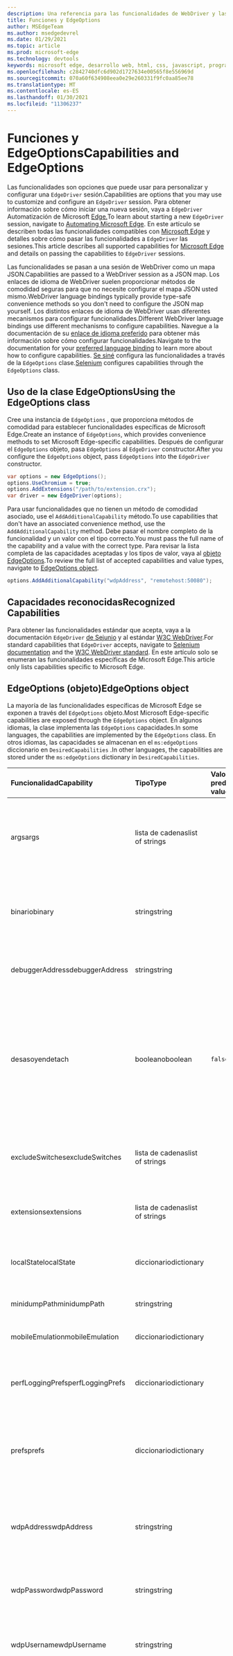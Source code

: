 ```yaml
---
description: Una referencia para las funcionalidades de WebDriver y las opciones específicas de Microsoft Edge admitidas por EdgeDriver (Chromium).
title: Funciones y EdgeOptions
author: MSEdgeTeam
ms.author: msedgedevrel
ms.date: 01/29/2021
ms.topic: article
ms.prod: microsoft-edge
ms.technology: devtools
keywords: microsoft edge, desarrollo web, html, css, javascript, programador, webdriver, se sintaxis, pruebas, herramientas, automatización, prueba
ms.openlocfilehash: c2842740dfc6d902d1727634e00565f8e556969d
ms.sourcegitcommit: 070a60f634908eea0e29e260331f9fc0aa85ee78
ms.translationtype: MT
ms.contentlocale: es-ES
ms.lasthandoff: 01/30/2021
ms.locfileid: "11306237"
---
```

# <span data-ttu-id="f00c0-104">Funciones y EdgeOptions</span><span class="sxs-lookup"><span data-stu-id="f00c0-104">Capabilities and EdgeOptions</span></span>  

<span data-ttu-id="f00c0-105">Las funcionalidades son opciones que puede usar para personalizar y configurar una `EdgeDriver` sesión.</span><span class="sxs-lookup"><span data-stu-id="f00c0-105">Capabilities are options that you may use to customize and configure an `EdgeDriver` session.</span></span>  <span data-ttu-id="f00c0-106">Para obtener información sobre cómo iniciar una nueva sesión, vaya a `EdgeDriver` Automatización de Microsoft [Edge.][WebdriverIndexDrivingMicrosoftEdgeChromium]</span><span class="sxs-lookup"><span data-stu-id="f00c0-106">To learn about starting a new `EdgeDriver` session, navigate to [Automating Microsoft Edge][WebdriverIndexDrivingMicrosoftEdgeChromium].</span></span>  <span data-ttu-id="f00c0-107">En este artículo se describen todas las funcionalidades compatibles con [Microsoft Edge][WebdriverIndexInstallMicrosoftEdgeChromium] y detalles sobre cómo pasar las funcionalidades a `EdgeDriver` las sesiones.</span><span class="sxs-lookup"><span data-stu-id="f00c0-107">This article describes all supported capabilities for [Microsoft Edge][WebdriverIndexInstallMicrosoftEdgeChromium] and details on passing the capabilities to `EdgeDriver` sessions.</span></span>  

<span data-ttu-id="f00c0-108">Las funcionalidades se pasan a una sesión de WebDriver como un mapa JSON.</span><span class="sxs-lookup"><span data-stu-id="f00c0-108">Capabilities are passed to a WebDriver session as a JSON map.</span></span>  <span data-ttu-id="f00c0-109">Los enlaces de idioma de WebDriver suelen proporcionar métodos de comodidad seguras para que no necesite configurar el mapa JSON usted mismo.</span><span class="sxs-lookup"><span data-stu-id="f00c0-109">WebDriver language bindings typically provide type-safe convenience methods so you don't need to configure the JSON map yourself.</span></span>  <span data-ttu-id="f00c0-110">Los distintos enlaces de idioma de WebDriver usan diferentes mecanismos para configurar funcionalidades.</span><span class="sxs-lookup"><span data-stu-id="f00c0-110">Different WebDriver language bindings use different mechanisms to configure capabilities.</span></span>  <span data-ttu-id="f00c0-111">Navegue a la documentación de su [enlace de idioma preferido][WebdriverIndexChooseWebdriverLanguageBinding] para obtener más información sobre cómo configurar funcionalidades.</span><span class="sxs-lookup"><span data-stu-id="f00c0-111">Navigate to the documentation for your [preferred language binding][WebdriverIndexChooseWebdriverLanguageBinding] to learn more about how to configure capabilities.</span></span>  <span data-ttu-id="f00c0-112">[Se siné][SeleniumMain] configura las funcionalidades a través de la `EdgeOptions` clase.</span><span class="sxs-lookup"><span data-stu-id="f00c0-112">[Selenium][SeleniumMain] configures capabilities through the `EdgeOptions` class.</span></span>  

## <span data-ttu-id="f00c0-113">Uso de la clase EdgeOptions</span><span class="sxs-lookup"><span data-stu-id="f00c0-113">Using the EdgeOptions class</span></span>  

<span data-ttu-id="f00c0-114">Cree una instancia de `EdgeOptions` , que proporciona métodos de comodidad para establecer funcionalidades específicas de Microsoft Edge.</span><span class="sxs-lookup"><span data-stu-id="f00c0-114">Create an instance of `EdgeOptions`, which provides convenience methods to set Microsoft Edge-specific capabilities.</span></span>  <span data-ttu-id="f00c0-115">Después de configurar el `EdgeOptions` objeto, pasa `EdgeOptions` al `EdgeDriver` constructor.</span><span class="sxs-lookup"><span data-stu-id="f00c0-115">After you configure the `EdgeOptions` object, pass `EdgeOptions` into the `EdgeDriver` constructor.</span></span>  

```csharp
var options = new EdgeOptions();
options.UseChromium = true;
options.AddExtensions("/path/to/extension.crx");
var driver = new EdgeDriver(options);
```  

<span data-ttu-id="f00c0-116">Para usar funcionalidades que no tienen un método de comodidad asociado, use el `AddAdditionalCapability` método.</span><span class="sxs-lookup"><span data-stu-id="f00c0-116">To use capabilities that don't have an associated convenience method, use the `AddAdditionalCapability` method.</span></span>  <span data-ttu-id="f00c0-117">Debe pasar el nombre completo de la funcionalidad y un valor con el tipo correcto.</span><span class="sxs-lookup"><span data-stu-id="f00c0-117">You must pass the full name of the capability and a value with the correct type.</span></span>  <span data-ttu-id="f00c0-118">Para revisar la lista completa de las capacidades aceptadas y los tipos de valor, vaya al [objeto EdgeOptions](#edgeoptions-object).</span><span class="sxs-lookup"><span data-stu-id="f00c0-118">To review the full list of accepted capabilities and value types, navigate to [EdgeOptions object](#edgeoptions-object).</span></span>  

```csharp
options.AddAdditionalCapability("wdpAddress", "remotehost:50080");
```  

## <span data-ttu-id="f00c0-119">Capacidades reconocidas</span><span class="sxs-lookup"><span data-stu-id="f00c0-119">Recognized Capabilities</span></span>  

<span data-ttu-id="f00c0-120">Para obtener las funcionalidades estándar que acepta, vaya a la documentación `EdgeDriver` [de Sejunio][SharedCapabilitiesSeleniumDocumentation] y al estándar [W3C WebDriver][CapabilitiesW3cWebdriver].</span><span class="sxs-lookup"><span data-stu-id="f00c0-120">For standard capabilities that `EdgeDriver` accepts, navigate to [Selenium documentation][SharedCapabilitiesSeleniumDocumentation] and the [W3C WebDriver standard][CapabilitiesW3cWebdriver].</span></span>  <span data-ttu-id="f00c0-121">En este artículo solo se enumeran las funcionalidades específicas de Microsoft Edge.</span><span class="sxs-lookup"><span data-stu-id="f00c0-121">This article only lists capabilities specific to Microsoft Edge.</span></span>  

## <span data-ttu-id="f00c0-122">EdgeOptions (objeto)</span><span class="sxs-lookup"><span data-stu-id="f00c0-122">EdgeOptions object</span></span>  

<span data-ttu-id="f00c0-123">La mayoría de las funcionalidades específicas de Microsoft Edge se exponen a través del `EdgeOptions` objeto.</span><span class="sxs-lookup"><span data-stu-id="f00c0-123">Most Microsoft Edge-specific capabilities are exposed through the `EdgeOptions` object.</span></span>  <span data-ttu-id="f00c0-124">En algunos idiomas, la clase implementa las `EdgeOptions` capacidades.</span><span class="sxs-lookup"><span data-stu-id="f00c0-124">In some languages, the capabilities are implemented by the `EdgeOptions` class.</span></span>  <span data-ttu-id="f00c0-125">En otros idiomas, las capacidades se almacenan en el `ms:edgeOptions` diccionario en `DesiredCapabilities` .</span><span class="sxs-lookup"><span data-stu-id="f00c0-125">In other languages, the capabilities are stored under the `ms:edgeOptions` dictionary in `DesiredCapabilities`.</span></span>  

| <span data-ttu-id="f00c0-126">Funcionalidad</span><span class="sxs-lookup"><span data-stu-id="f00c0-126">Capability</span></span> | <span data-ttu-id="f00c0-127">Tipo</span><span class="sxs-lookup"><span data-stu-id="f00c0-127">Type</span></span> | <span data-ttu-id="f00c0-128">Valor predeterminado</span><span class="sxs-lookup"><span data-stu-id="f00c0-128">Default value</span></span> | <span data-ttu-id="f00c0-129">Detalles</span><span class="sxs-lookup"><span data-stu-id="f00c0-129">Details</span></span> |  
|:--- |:--- |:--- |:--- |  
| <span data-ttu-id="f00c0-130">args</span><span class="sxs-lookup"><span data-stu-id="f00c0-130">args</span></span> | <span data-ttu-id="f00c0-131">lista de cadenas</span><span class="sxs-lookup"><span data-stu-id="f00c0-131">list of strings</span></span> |  | <span data-ttu-id="f00c0-132">Lista de argumentos de línea de comandos que se usarán al iniciar Microsoft Edge.</span><span class="sxs-lookup"><span data-stu-id="f00c0-132">List of command-line arguments to use when starting Microsoft Edge.</span></span>  <span data-ttu-id="f00c0-133">Los argumentos con un valor asociado deben estar separados por un `=` signo \(por ejemplo, `['start-maximized', 'user-data-dir=/tmp/temp_profile']` \).</span><span class="sxs-lookup"><span data-stu-id="f00c0-133">Arguments with an associated value should be separated by a `=` sign \(for example, `['start-maximized', 'user-data-dir=/tmp/temp_profile']`\).</span></span> |  
| <span data-ttu-id="f00c0-134">binario</span><span class="sxs-lookup"><span data-stu-id="f00c0-134">binary</span></span> | <span data-ttu-id="f00c0-135">string</span><span class="sxs-lookup"><span data-stu-id="f00c0-135">string</span></span> |  | <span data-ttu-id="f00c0-136">Ruta de acceso al binario de Microsoft Edge para usar \(en macOS, la ruta de acceso debe ser el binario real, no solo la aplicación.</span><span class="sxs-lookup"><span data-stu-id="f00c0-136">Path to the Microsoft Edge binary to use \(on macOS, the path should be the actual binary, not just the app.</span></span>  <span data-ttu-id="f00c0-137">por ejemplo, `/Applications/Microsoft Edge.app/Contents/MacOS/Microsoft Edge` \).</span><span class="sxs-lookup"><span data-stu-id="f00c0-137">for example, `/Applications/Microsoft Edge.app/Contents/MacOS/Microsoft Edge`\).</span></span> |  
| <span data-ttu-id="f00c0-138">debuggerAddress</span><span class="sxs-lookup"><span data-stu-id="f00c0-138">debuggerAddress</span></span> | <span data-ttu-id="f00c0-139">string</span><span class="sxs-lookup"><span data-stu-id="f00c0-139">string</span></span> |  | <span data-ttu-id="f00c0-140">Una dirección de un servidor depurador al que se va a conectar, por `hostname/ip:port` ejemplo, en forma de . `127.0.0.1:38947`</span><span class="sxs-lookup"><span data-stu-id="f00c0-140">An address of a debugger server to which to connect, in the form of `hostname/ip:port`, for example `127.0.0.1:38947`.</span></span> |
| <span data-ttu-id="f00c0-141">desasoyen</span><span class="sxs-lookup"><span data-stu-id="f00c0-141">detach</span></span> | <span data-ttu-id="f00c0-142">booleano</span><span class="sxs-lookup"><span data-stu-id="f00c0-142">boolean</span></span> | `false` | <span data-ttu-id="f00c0-143">Si , Microsoft Edge se cierra cuando se cierra el servicio WebDriver, incluso si el extremo local de `false` WebDriver no ha cerrado la sesión.</span><span class="sxs-lookup"><span data-stu-id="f00c0-143">If `false`, Microsoft Edge quits when the WebDriver service shuts down, even if the WebDriver local end hasn't closed the session.</span></span>  <span data-ttu-id="f00c0-144">Si `true` , Microsoft Edge solo se cierra si el final local de WebDriver cierra la sesión.</span><span class="sxs-lookup"><span data-stu-id="f00c0-144">If `true`, Microsoft Edge only quits if the WebDriver local end closes the session.</span></span>  <span data-ttu-id="f00c0-145">Si , y el final local de WebDriver no cierra la sesión, no limpia la carpeta de datos de usuario temporal usada por la instancia `true` `EdgeDriver` de Microsoft Edge.</span><span class="sxs-lookup"><span data-stu-id="f00c0-145">If `true`, and the WebDriver local end does not close the session, `EdgeDriver` does not clean up the temporary user data folder used by the Microsoft Edge instance.</span></span> |  
| <span data-ttu-id="f00c0-146">excludeSwitches</span><span class="sxs-lookup"><span data-stu-id="f00c0-146">excludeSwitches</span></span> | <span data-ttu-id="f00c0-147">lista de cadenas</span><span class="sxs-lookup"><span data-stu-id="f00c0-147">list of strings</span></span> |  | <span data-ttu-id="f00c0-148">Lista de modificadores de la línea de comandos de Microsoft Edge para excluir que EdgeDriver pasa de forma predeterminada al iniciar Microsoft Edge.</span><span class="sxs-lookup"><span data-stu-id="f00c0-148">List of Microsoft Edge command line switches to exclude that EdgeDriver by default passes when starting Microsoft Edge.</span></span>  <span data-ttu-id="f00c0-149">Evite el `--` prefijo de modificadores.</span><span class="sxs-lookup"><span data-stu-id="f00c0-149">Avoid the `--` prefix for switches.</span></span> |  
| <span data-ttu-id="f00c0-150">extensions</span><span class="sxs-lookup"><span data-stu-id="f00c0-150">extensions</span></span> | <span data-ttu-id="f00c0-151">lista de cadenas</span><span class="sxs-lookup"><span data-stu-id="f00c0-151">list of strings</span></span> |  | <span data-ttu-id="f00c0-152">Una lista de extensiones para instalar en el inicio.</span><span class="sxs-lookup"><span data-stu-id="f00c0-152">A list of extensions to install on startup.</span></span>  <span data-ttu-id="f00c0-153">Cada elemento de la lista debe ser una extensión empaquetada codificada en base 64 \( `.crx` \).</span><span class="sxs-lookup"><span data-stu-id="f00c0-153">Each item in the list should be a base-64 encoded packed extension \(`.crx`\).</span></span> |  
| <span data-ttu-id="f00c0-154">localState</span><span class="sxs-lookup"><span data-stu-id="f00c0-154">localState</span></span> | <span data-ttu-id="f00c0-155">diccionario</span><span class="sxs-lookup"><span data-stu-id="f00c0-155">dictionary</span></span> |  | <span data-ttu-id="f00c0-156">Diccionario con cada entrada que consta del nombre de la preferencia y el valor.</span><span class="sxs-lookup"><span data-stu-id="f00c0-156">A dictionary with each entry consisting of the name of the preference and the value.</span></span>  <span data-ttu-id="f00c0-157">Las preferencias se aplican al archivo de estado local en la carpeta de datos de usuario.</span><span class="sxs-lookup"><span data-stu-id="f00c0-157">The preferences are applied to the Local State file in the user data folder.</span></span> |  
| <span data-ttu-id="f00c0-158">minidumpPath</span><span class="sxs-lookup"><span data-stu-id="f00c0-158">minidumpPath</span></span> | <span data-ttu-id="f00c0-159">string</span><span class="sxs-lookup"><span data-stu-id="f00c0-159">string</span></span> |  | <span data-ttu-id="f00c0-160">Directorio para almacenar minidumps de Microsoft Edge.</span><span class="sxs-lookup"><span data-stu-id="f00c0-160">Directory to store Microsoft Edge minidumps.</span></span>  <span data-ttu-id="f00c0-161">\(Compatible solo en Linux.\)</span><span class="sxs-lookup"><span data-stu-id="f00c0-161">\(Supported only on Linux.\)</span></span> |  
| <span data-ttu-id="f00c0-162">mobileEmulation</span><span class="sxs-lookup"><span data-stu-id="f00c0-162">mobileEmulation</span></span> | <span data-ttu-id="f00c0-163">diccionario</span><span class="sxs-lookup"><span data-stu-id="f00c0-163">dictionary</span></span> |  | <span data-ttu-id="f00c0-164">Un diccionario con un valor para `deviceName` , o valores para y `deviceMetrics` `userAgent` .</span><span class="sxs-lookup"><span data-stu-id="f00c0-164">A dictionary with either a value for `deviceName`, or values for `deviceMetrics` and `userAgent`.</span></span> |  
| <span data-ttu-id="f00c0-165">perfLoggingPrefs</span><span class="sxs-lookup"><span data-stu-id="f00c0-165">perfLoggingPrefs</span></span> | <span data-ttu-id="f00c0-166">diccionario</span><span class="sxs-lookup"><span data-stu-id="f00c0-166">dictionary</span></span> |  | <span data-ttu-id="f00c0-167">Un diccionario opcional que especifica las preferencias de registro de rendimiento.</span><span class="sxs-lookup"><span data-stu-id="f00c0-167">An optional dictionary that specifies performance logging preferences.</span></span>  <span data-ttu-id="f00c0-168">para obtener más información, vaya al [objeto perfLoggingPrefs](#perfloggingprefs-object).</span><span class="sxs-lookup"><span data-stu-id="f00c0-168">for more information, navigate to [perfLoggingPrefs object](#perfloggingprefs-object).</span></span> |  
| <span data-ttu-id="f00c0-169">prefs</span><span class="sxs-lookup"><span data-stu-id="f00c0-169">prefs</span></span> | <span data-ttu-id="f00c0-170">diccionario</span><span class="sxs-lookup"><span data-stu-id="f00c0-170">dictionary</span></span> |  | <span data-ttu-id="f00c0-171">Diccionario con cada entrada que consta del nombre de la preferencia y el valor.</span><span class="sxs-lookup"><span data-stu-id="f00c0-171">A dictionary with each entry consisting of the name of the preference and the value.</span></span>  <span data-ttu-id="f00c0-172">Las preferencias solo se aplican al perfil de usuario en uso.</span><span class="sxs-lookup"><span data-stu-id="f00c0-172">The preferences are only applied to the user profile in use.</span></span>  <span data-ttu-id="f00c0-173">Para obtener ejemplos, vaya al `Preferences` archivo en la carpeta de datos de usuario de Microsoft Edge.</span><span class="sxs-lookup"><span data-stu-id="f00c0-173">For examples, navigate to the `Preferences` file in the user data folder of Microsoft Edge.</span></span> |  
| <span data-ttu-id="f00c0-174">wdpAddress</span><span class="sxs-lookup"><span data-stu-id="f00c0-174">wdpAddress</span></span> | <span data-ttu-id="f00c0-175">string</span><span class="sxs-lookup"><span data-stu-id="f00c0-175">string</span></span> |  | <span data-ttu-id="f00c0-176">Una dirección de un servidor de Windows Device Portal al que se conecta, en forma de `hostname/ip:port` , por  `127.0.0.1:50080` ejemplo.</span><span class="sxs-lookup"><span data-stu-id="f00c0-176">An address of a Windows Device Portal server to which you connect, in the form of `hostname/ip:port`, for example  `127.0.0.1:50080`.</span></span>  <span data-ttu-id="f00c0-177">Para obtener más información, ve [a Depuración remota : dispositivos con Windows 10.][DevtoolsRemoteDebuggingWindows]</span><span class="sxs-lookup"><span data-stu-id="f00c0-177">For more information, navigate to [Remote Debugging - Windows 10 devices][DevtoolsRemoteDebuggingWindows].</span></span> |  
| <span data-ttu-id="f00c0-178">wdpPassword</span><span class="sxs-lookup"><span data-stu-id="f00c0-178">wdpPassword</span></span> | <span data-ttu-id="f00c0-179">string</span><span class="sxs-lookup"><span data-stu-id="f00c0-179">string</span></span> |  | <span data-ttu-id="f00c0-180">Contraseña opcional que se usará al conectarse a un servidor de Windows Device Portal.</span><span class="sxs-lookup"><span data-stu-id="f00c0-180">Optional password to use when connecting to a Windows Device Portal server.</span></span>  <span data-ttu-id="f00c0-181">Obligatorio si el servidor tiene habilitada la autenticación.</span><span class="sxs-lookup"><span data-stu-id="f00c0-181">Required if the server has authentication enabled.</span></span> |  
| <span data-ttu-id="f00c0-182">wdpUsername</span><span class="sxs-lookup"><span data-stu-id="f00c0-182">wdpUsername</span></span> | <span data-ttu-id="f00c0-183">string</span><span class="sxs-lookup"><span data-stu-id="f00c0-183">string</span></span> |  | <span data-ttu-id="f00c0-184">Nombre de usuario opcional que se usará al conectarse a un servidor de Windows Device Portal.</span><span class="sxs-lookup"><span data-stu-id="f00c0-184">Optional user name to use when connecting to a Windows Device Portal server.</span></span>  <span data-ttu-id="f00c0-185">Obligatorio si el servidor tiene habilitada la autenticación.</span><span class="sxs-lookup"><span data-stu-id="f00c0-185">Required if the server has authentication enabled.</span></span> |  
| <span data-ttu-id="f00c0-186">windowsApp</span><span class="sxs-lookup"><span data-stu-id="f00c0-186">windowsApp</span></span> | <span data-ttu-id="f00c0-187">string</span><span class="sxs-lookup"><span data-stu-id="f00c0-187">string</span></span> |  | <span data-ttu-id="f00c0-188">Identificador de modelo de usuario de aplicación de un paquete de aplicación de Microsoft Edge para iniciar, por `Microsoft.MicrosoftEdge.Stable_8wekyb3d8bbwe!MSEDGE` ejemplo.</span><span class="sxs-lookup"><span data-stu-id="f00c0-188">Application user model ID of a Microsoft Edge app package to launch, for example `Microsoft.MicrosoftEdge.Stable_8wekyb3d8bbwe!MSEDGE`.</span></span>  <span data-ttu-id="f00c0-189">Se `windowsApp` usa en lugar de conectarse a un dispositivo o emulador de Windows `binary` 10X mediante Windows Device Portal.</span><span class="sxs-lookup"><span data-stu-id="f00c0-189">Use `windowsApp` instead of `binary` when connecting to a Windows 10X device or emulator using Windows Device Portal.</span></span> |  
| <span data-ttu-id="f00c0-190">windowTypes</span><span class="sxs-lookup"><span data-stu-id="f00c0-190">windowTypes</span></span> | <span data-ttu-id="f00c0-191">lista de cadenas</span><span class="sxs-lookup"><span data-stu-id="f00c0-191">list of strings</span></span> |  | <span data-ttu-id="f00c0-192">Una lista de tipos de ventana que se muestran en la lista de identificadores de ventana.</span><span class="sxs-lookup"><span data-stu-id="f00c0-192">A list of window types that are displayed in the list of window handles.</span></span>  <span data-ttu-id="f00c0-193">Para obtener acceso a los elementos de vista web de Android, `webview` incluya en la lista.</span><span class="sxs-lookup"><span data-stu-id="f00c0-193">For access to Android webview elements, include `webview` in the list.</span></span> |  

## <span data-ttu-id="f00c0-194">perfLoggingPrefs (objeto)</span><span class="sxs-lookup"><span data-stu-id="f00c0-194">perfLoggingPrefs object</span></span>  

<span data-ttu-id="f00c0-195">El `perfLoggingPrefs` diccionario tiene el siguiente formato \(todas las claves son opcionales\).</span><span class="sxs-lookup"><span data-stu-id="f00c0-195">The `perfLoggingPrefs` dictionary has the following format \(all keys are optional\).</span></span>  

| <span data-ttu-id="f00c0-196">Tecla</span><span class="sxs-lookup"><span data-stu-id="f00c0-196">Key</span></span> | <span data-ttu-id="f00c0-197">Tipo</span><span class="sxs-lookup"><span data-stu-id="f00c0-197">Type</span></span> | <span data-ttu-id="f00c0-198">Valor predeterminado</span><span class="sxs-lookup"><span data-stu-id="f00c0-198">Default value</span></span> | <span data-ttu-id="f00c0-199">Detalles</span><span class="sxs-lookup"><span data-stu-id="f00c0-199">Details</span></span> |  
|:--- |:--- |:--- |:--- |  
| <span data-ttu-id="f00c0-200">bufferUsageReportingInterval</span><span class="sxs-lookup"><span data-stu-id="f00c0-200">bufferUsageReportingInterval</span></span> | <span data-ttu-id="f00c0-201">entero positivo</span><span class="sxs-lookup"><span data-stu-id="f00c0-201">positive integer</span></span> | <span data-ttu-id="f00c0-202">1000</span><span class="sxs-lookup"><span data-stu-id="f00c0-202">1000</span></span> | <span data-ttu-id="f00c0-203">El número solicitado de milisegundos entre los eventos de uso del búfer de seguimiento de DevTools.</span><span class="sxs-lookup"><span data-stu-id="f00c0-203">The requested number of milliseconds between DevTools trace buffer usage events.</span></span>  <span data-ttu-id="f00c0-204">Por ejemplo, si es 1000, una vez por segundo, DevTools informa de lo lleno que está el búfer de seguimiento.</span><span class="sxs-lookup"><span data-stu-id="f00c0-204">For example, if 1000, then once per second, DevTools reports how full the trace buffer is.</span></span>  <span data-ttu-id="f00c0-205">Si un informe indica que el uso del búfer es del 100%, se emite una advertencia.</span><span class="sxs-lookup"><span data-stu-id="f00c0-205">If a report indicates the buffer usage is 100%, a warning is issued.</span></span> |  
| <span data-ttu-id="f00c0-206">enableNetwork</span><span class="sxs-lookup"><span data-stu-id="f00c0-206">enableNetwork</span></span> | <span data-ttu-id="f00c0-207">booleano</span><span class="sxs-lookup"><span data-stu-id="f00c0-207">boolean</span></span> | <span data-ttu-id="f00c0-208">true</span><span class="sxs-lookup"><span data-stu-id="f00c0-208">true</span></span> | <span data-ttu-id="f00c0-209">Para recopilar eventos \(o no collect\) del dominio de red.</span><span class="sxs-lookup"><span data-stu-id="f00c0-209">To collect \(or not collect\) events from Network domain.</span></span> |  
| <span data-ttu-id="f00c0-210">enablePage</span><span class="sxs-lookup"><span data-stu-id="f00c0-210">enablePage</span></span> | <span data-ttu-id="f00c0-211">booleano</span><span class="sxs-lookup"><span data-stu-id="f00c0-211">boolean</span></span> | <span data-ttu-id="f00c0-212">true</span><span class="sxs-lookup"><span data-stu-id="f00c0-212">true</span></span> | <span data-ttu-id="f00c0-213">Para recopilar eventos \(o no collect\) del dominio page.</span><span class="sxs-lookup"><span data-stu-id="f00c0-213">To collect \(or not collect\) events from Page domain.</span></span> |  
| <span data-ttu-id="f00c0-214">traceCategories</span><span class="sxs-lookup"><span data-stu-id="f00c0-214">traceCategories</span></span> | <span data-ttu-id="f00c0-215">string</span><span class="sxs-lookup"><span data-stu-id="f00c0-215">string</span></span> | <span data-ttu-id="f00c0-216">\(empty\)</span><span class="sxs-lookup"><span data-stu-id="f00c0-216">\(empty\)</span></span> | <span data-ttu-id="f00c0-217">Una cadena separada por comas de categorías de seguimiento de Microsoft Edge para las que se deben recopilar eventos de seguimiento.</span><span class="sxs-lookup"><span data-stu-id="f00c0-217">A comma-separated string of Microsoft Edge tracing categories for which trace events should be collected.</span></span>  <span data-ttu-id="f00c0-218">Una cadena no especificada o vacía deshabilita el seguimiento.</span><span class="sxs-lookup"><span data-stu-id="f00c0-218">An unspecified or empty string disables tracing.</span></span> |  

## <span data-ttu-id="f00c0-219">Funcionalidades devueltas</span><span class="sxs-lookup"><span data-stu-id="f00c0-219">Returned capabilities</span></span>  

<span data-ttu-id="f00c0-220">La siguiente lista contiene todas las funcionalidades específicas de Microsoft Edge que `EdgeDriver` se devuelven al crear una nueva sesión.</span><span class="sxs-lookup"><span data-stu-id="f00c0-220">The following list contains all of the Microsoft Edge-specific capabilities that `EdgeDriver` returns when you create a new session.</span></span>  

| <span data-ttu-id="f00c0-221">Funcionalidad</span><span class="sxs-lookup"><span data-stu-id="f00c0-221">Capability</span></span> | <span data-ttu-id="f00c0-222">Tipo</span><span class="sxs-lookup"><span data-stu-id="f00c0-222">Type</span></span> | <span data-ttu-id="f00c0-223">Detalles</span><span class="sxs-lookup"><span data-stu-id="f00c0-223">Details</span></span> |  
|:--- |:--- |:--- |  
| <span data-ttu-id="f00c0-224">msedge.msedgedriverVersion</span><span class="sxs-lookup"><span data-stu-id="f00c0-224">msedge.msedgedriverVersion</span></span> | <span data-ttu-id="f00c0-225">string</span><span class="sxs-lookup"><span data-stu-id="f00c0-225">string</span></span> | <span data-ttu-id="f00c0-226">La versión de EdgeDriver.</span><span class="sxs-lookup"><span data-stu-id="f00c0-226">The version of EdgeDriver.</span></span> |  
| <span data-ttu-id="f00c0-227">msedge.userDataDir</span><span class="sxs-lookup"><span data-stu-id="f00c0-227">msedge.userDataDir</span></span> | <span data-ttu-id="f00c0-228">string</span><span class="sxs-lookup"><span data-stu-id="f00c0-228">string</span></span> | <span data-ttu-id="f00c0-229">Ruta de acceso a la carpeta de datos de usuario usada por la instancia de Microsoft Edge.</span><span class="sxs-lookup"><span data-stu-id="f00c0-229">The path to the user data folder used by the Microsoft Edge instance.</span></span> |  

<!-- links -->  

[DevtoolsRemoteDebuggingWindows]: ../devtools-guide-chromium/remote-debugging/windows.md "Introducción a la depuración remota de dispositivos Windows 10 | Microsoft Docs"  
[WebdriverIndexChooseWebdriverLanguageBinding]: ./index.md#choose-a-webdriver-language-binding "Choose a WebDriver language binding - WebDriver (Chromium) | Microsoft Docs"
[WebdriverIndexDrivingMicrosoftEdgeChromium]: ./index.md#automating-microsoft-edge-chromium "Automatización de Microsoft Edge (Chromium) - WebDriver (Chromium) | Microsoft Docs"    
[WebdriverIndexInstallMicrosoftEdgeChromium]: ./index.md#install-microsoft-edge-chromium "Instalar Microsoft Edge (Chromium) - WebDriver (Chromium) | Microsoft Docs"  

[SeleniumMain]: https://www.selenium.dev "SeesisHQ Browser Automation"  
[SharedCapabilitiesSeleniumDocumentation]: https://www.selenium.dev/documentation/en/driver_idiosyncrasies/shared_capabilities/ "Capacidades compartidas | Documentación de Seyán"   

[CapabilitiesW3cWebdriver]: https://www.w3.org/TR/webdriver#capabilities "Funcionalidades: especificación de WebDriver | W3C"   
